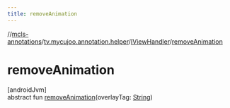 ```yaml
---
title: removeAnimation
---
```

//[mcls-annotations](../../../index.html)/[tv.mycujoo.annotation.helper](../index.html)/[IViewHandler](index.html)/[removeAnimation](remove-animation.html)



# removeAnimation



[androidJvm]\
abstract fun [removeAnimation](remove-animation.html)(overlayTag: [String](https://kotlinlang.org/api/latest/jvm/stdlib/kotlin/-string/index.html))




